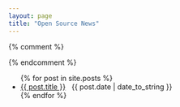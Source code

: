 ```yaml
---
layout: page
title: "Open Source News"
---
```


{% comment %}

{% endcomment %}

<div id="home">
  <ul class="posts">
    {% for post in site.posts %}
      <li><a href="{{ site.baseurl }}{{ post.url }}">{{ post.title }}</a> 
      &nbsp;
      <span class="post-date">{{ post.date | date_to_string }}</span></li>
    {% endfor %}
  </ul>
</div>


